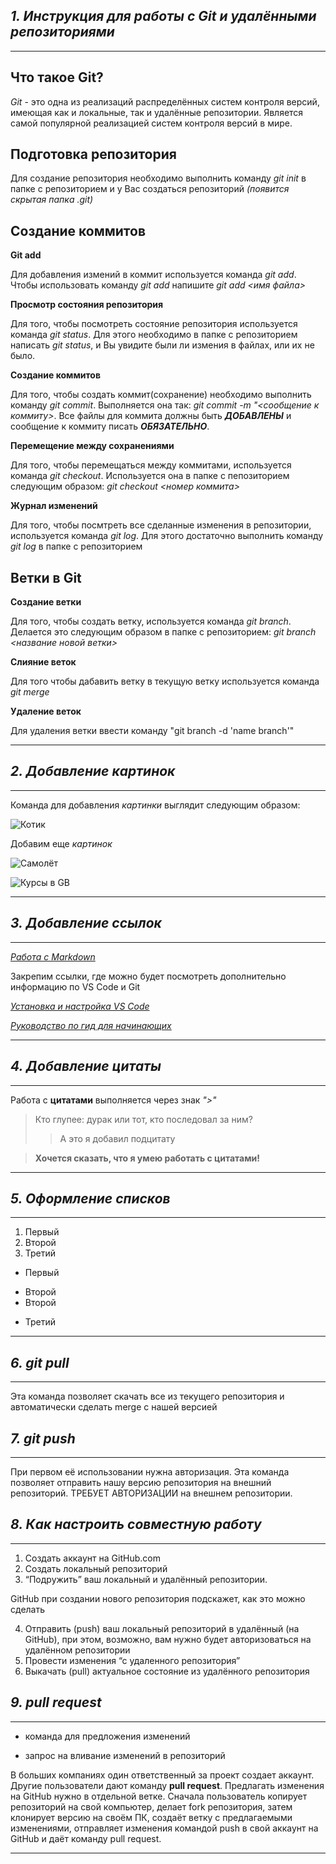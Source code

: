 ## ***1. Инструкция для работы с Git и удалёнными репозиториями***

***

## **Что такое Git?**

*Git* - это одна из реализаций распределённых систем контроля версий, имеющая как и локальные, так и удалённые репозитории. Является самой популярной реализацией систем контроля версий в мире.

## **Подготовка репозитория**

Для создание репозитория необходимо выполнить команду *git init*  в папке с репозиторием и у Вас создаться репозиторий *(появится скрытая папка .git)*

## **Создание коммитов**

**Git add**

Для добавления измений в коммит используется команда *git add*. Чтобы использовать команду *git add* напишите *git add <имя файла>*

**Просмотр состояния репозитория**

Для того, чтобы посмотреть состояние репозитория используется команда *git status*. Для этого необходимо в папке с репозиторием написать *git status*, и Вы увидите были ли измения в файлах, или их не было.

**Создание коммитов**

Для того, чтобы создать коммит(сохранение) необходимо выполнить команду *git commit*. Выполняется она так: *git commit -m "<сообщение к коммиту>*. Все файлы для коммита должны быть ***ДОБАВЛЕНЫ*** и сообщение к коммиту писать ***ОБЯЗАТЕЛЬНО***.

**Перемещение между сохранениями**

Для того, чтобы перемещаться между коммитами, используется команда *git checkout*. Используется она в папке с пепозиторием следующим образом: *git checkout <номер коммита>*

**Журнал изменений**

Для того, чтобы посмтреть все сделанные изменения в репозитории, используется команда *git log*. Для этого достаточно выполнить команду *git log* в папке с репозиторием

## **Ветки в Git**

**Создание ветки**

Для того, чтобы создать ветку, используется команда *git branch*. Делается это следующим образом в папке с репозиторием: *git branch <название новой ветки>*

**Слияние веток**

Для того чтобы дабавить ветку в текущую ветку используется команда *git merge <name branch>*

**Удаление веток**

Для удаления ветки ввести команду "git branch -d 'name branch'"
***


## ***2. Добавление картинок***
***

Команда для добавления *картинки* выглядит следующим образом:

 ![Котик](https://encrypted-tbn0.gstatic.com/images?q=tbn:ANd9GcRImL1RQ-gc-phd0JWga1Kk3ktlk1NHq2JEq83h2PQDzg&s)

 Добавим еще *картинок*

 ![Самолёт](https://upload.wikimedia.org/wikipedia/commons/thumb/9/91/Aeroflot_Airbus_A320_Kustov.jpg/1200px-Aeroflot_Airbus_A320_Kustov.jpg)

![Курсы в GB](https://thumbs.dreamstime.com/b/%D1%81%D1%87%D0%B0%D1%81%D1%82%D0%BB%D0%B8%D0%B2%D1%8B%D0%B9-%D1%80%D0%B0%D0%B4%D0%BE%D1%81%D1%82%D0%BD%D1%8B%D0%B9-%D1%87%D0%B5%D0%BB%D0%BE%D0%B2%D0%B5%D0%BA-%D0%BD%D0%B0%D1%81%D0%BB%D0%B0%D0%B6%D0%B4%D0%B0%D1%8F%D1%81%D1%8C-%D0%B5%D0%B3%D0%BE-%D0%BE%D1%81%D1%82%D0%B0%D1%82%D0%BA%D0%B0%D0%BC%D0%B8-113633672.jpg)

***

 ## ***3. Добавление ссылок***

 ***

 [*Работа с Markdown*](https://lifehacker.ru/chto-takoe-markdown/)

 Закрепим ссылки, где можно будет посмотреть дополнительно информацию по VS Code и Git

[*Установка и настройка VS Code*](https://habr.com/ru/post/490754/)

[*Руководство по гид для начинающих*](https://proglib.io/p/git-for-half-an-hour)

***

## ***4. Добавление цитаты***

***

Работа с **цитатами** выполняется через знак *">"*
>Кто глупее: дурак или тот, кто последовал за ним?
>> А это я добавил подцитату

> **Хочется сказать, что я умею работать с цитатами!**
___

## ***5. Оформление списков***

___

1. Первый
2. Второй
3. Третий

* Первый
- Второй
- Второй
+ Третий

***

## ***6. git pull***

***

Эта команда позволяет скачать все из текущего репозитория и автоматически сделать merge с нашей версией

## ***7. git push***

***

При первом её использовании нужна авторизация.
Эта команда позволяет отправить нашу версию репозитория на внешний репозиторий. ТРЕБУЕТ АВТОРИЗАЦИИ на внешнем репозитории.

## ***8. Как настроить совместную работу***

***

1. Создать аккаунт на GitHub.com
2. Создать локальный репозиторий
3. “Подружить” ваш локальный и удалённый репозитории. 
    
GitHub при создании нового репозитория подскажет, как это можно сделать
    
4. Отправить (push) ваш локальный репозиторий в удалённый (на GitHub), при этом, возможно, вам нужно будет авторизоваться на удалённом репозитории
5. Провести изменения “с удаленного репозитория”
6. Выкачать (pull) актуальное состояние из удалённого репозитория

## ***9. pull request***

***

- команда для предложения изменений 

- запрос на вливание изменений в репозиторий

В больших компаниях один ответственный за проект создает аккаунт. Другие пользователи дают команду **pull request**. Предлагать изменения на GitHub нужно в отдельной ветке. 
Сначала пользователь копирует репозиторий на свой компьютер, делает fork репозитория, затем клонирует версию на своём ПК, создаёт ветку с предлагаемыми изменениями, отправляет изменения командой push в свой аккаунт на GitHub и даёт команду pull request.

***